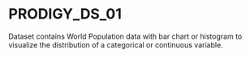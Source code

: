 # PRODIGY_DS_01
Dataset contains World Population data with bar chart or histogram to visualize the distribution of a categorical or continuous variable.
